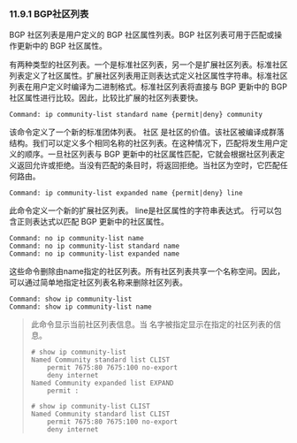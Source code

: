 ### 11.9.1 BGP社区列表

BGP 社区列表是用户定义的 BGP 社区属性列表。BGP 社区列表可用于匹配或操作更新中的 BGP 社区属性。

有两种类型的社区列表。一个是标准社区列表，另一个是扩展社区列表。标准社区列表定义了社区属性。扩展社区列表用正则表达式定义社区属性字符串。标准社区列表在用户定义时编译为二进制格式。标准社区列表将直接与 BGP 更新中的 BGP 社区属性进行比较。因此，比较比扩展的社区列表要快。

```shell
Command: ip community-list standard name {permit|deny} community
```

该命令定义了一个新的标准团体列表。 社区 是社区的价值。该社区被编译成群落结构。我们可以定义多个相同名称的社区列表。在这种情况下，匹配将发生用户定义的顺序。一旦社区列表与 BGP 更新中的社区属性匹配，它就会根据社区列表定义返回允许或拒绝。当没有匹配的条目时，将返回拒绝。当社区为空时，它匹配任何路由。

```shell
Command: ip community-list expanded name {permit|deny} line
```

此命令定义一个新的扩展社区列表。 line是社区属性的字符串表达式。 行可以包含正则表达式以匹配 BGP 更新中的社区属性。

```shell
Command: no ip community-list name
Command: no ip community-list standard name
Command: no ip community-list expanded name
```

这些命令删除由name指定的社区列表。所有社区列表共享一个名称空间。因此，可以通过简单地指定社区列表名称来删除社区列表。

```shell
Command: show ip community-list
Command: show ip community-list name
```

> 此命令显示当前社区列表信息。当 名字被指定显示在指定的社区列表的信息。
>
> ```shell
> # show ip community-list 
> Named Community standard list CLIST
>     permit 7675:80 7675:100 no-export
>     deny internet
> Named Community expanded list EXPAND
>     permit :
> 
> # show ip community-list CLIST
> Named Community standard list CLIST
>     permit 7675:80 7675:100 no-export
>     deny internet
> ```
>